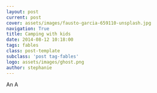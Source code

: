 ```yaml
---
layout: post
current: post
cover: assets/images/fausto-garcia-659110-unsplash.jpg
navigation: True
title: Camping with kids
date: 2014-08-12 10:18:00
tags: fables
class: post-template
subclass: 'post tag-fables'
logo: assets/images/ghost.png
author: stephanie
---
```


An A